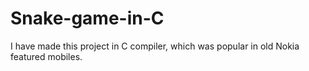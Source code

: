 # Snake-game-in-C
I have made this project in C compiler, which was popular in old Nokia featured mobiles.
